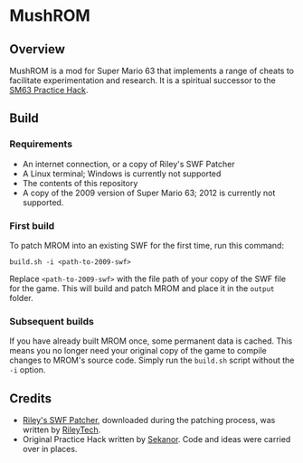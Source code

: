 # MushROM
## Overview
MushROM is a mod for Super Mario 63 that implements a range of cheats to facilitate experimentation and research. It is a spiritual successor to the [SM63 Practice Hack](https://github.com/KevinKib/SM63PracticeHack).

## Build
### Requirements
- An internet connection, or a copy of Riley's SWF Patcher
- A Linux terminal; Windows is currently not supported
- The contents of this repository
- A copy of the 2009 version of Super Mario 63; 2012 is currently not supported.

### First build
To patch MROM into an existing SWF for the first time, run this command:

```build.sh -i <path-to-2009-swf>```

Replace `<path-to-2009-swf>` with the file path of your copy of the SWF file for the game. This will build and patch MROM and place it in the `output` folder.

### Subsequent builds
If you have already built MROM once, some permanent data is cached. This means you no longer need your original copy of the game to compile changes to MROM's source code. Simply run the `build.sh` script without the `-i` option.

## Credits
- [Riley's SWF Patcher](https://github.com/rayyaw/flash-patcher), downloaded during the patching process, was written by [RileyTech](https://github.com/rayyaw).
- Original Practice Hack written by [Sekanor](https://github.com/KevinKib). Code and ideas were carried over in places.